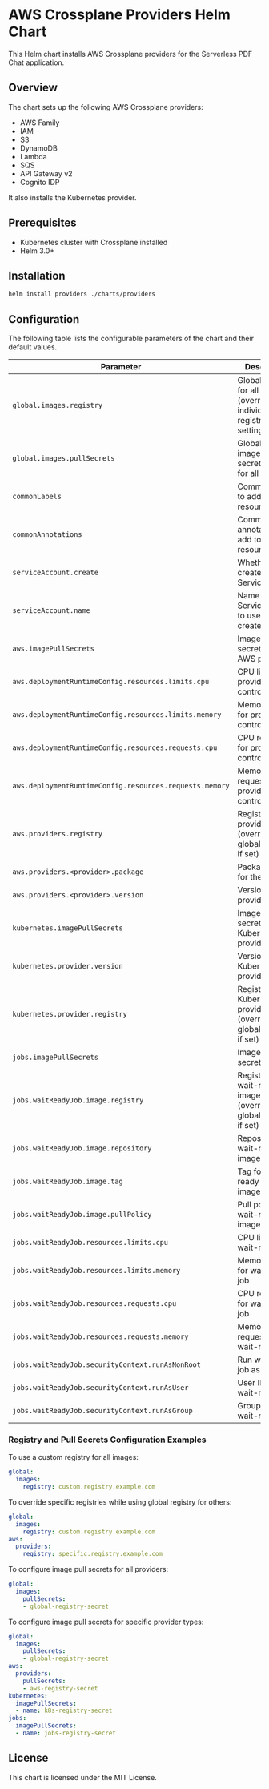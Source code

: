 # AWS Crossplane Providers Helm Chart

This Helm chart installs AWS Crossplane providers for the Serverless PDF Chat application.

## Overview

The chart sets up the following AWS Crossplane providers:

- AWS Family
- IAM
- S3
- DynamoDB
- Lambda
- SQS
- API Gateway v2
- Cognito IDP

It also installs the Kubernetes provider.

## Prerequisites

- Kubernetes cluster with Crossplane installed
- Helm 3.0+

## Installation

```bash
helm install providers ./charts/providers
```

## Configuration

The following table lists the configurable parameters of the chart and their default values.

| Parameter | Description | Default |
|-----------|-------------|---------|
| `global.images.registry` | Global registry for all images (overrides individual registry settings) | `""` |
| `global.images.pullSecrets` | Global list of image pull secret names for all images | `[]` |
| `commonLabels` | Common labels to add to all resources | `{}` |
| `commonAnnotations` | Common annotations to add to all resources | `{}` |
| `serviceAccount.create` | Whether to create a ServiceAccount | `true` |
| `serviceAccount.name` | Name of the ServiceAccount to use (if not created) | `""` |
| `aws.imagePullSecrets` | Image pull secrets for AWS providers | `[]` |
| `aws.deploymentRuntimeConfig.resources.limits.cpu` | CPU limit for provider controllers | `500m` |
| `aws.deploymentRuntimeConfig.resources.limits.memory` | Memory limit for provider controllers | `512Mi` |
| `aws.deploymentRuntimeConfig.resources.requests.cpu` | CPU request for provider controllers | `100m` |
| `aws.deploymentRuntimeConfig.resources.requests.memory` | Memory request for provider controllers | `256Mi` |
| `aws.providers.registry` | Registry for all providers (overridden by global registry if set) | `xpkg.upbound.io/upbound` |
| `aws.providers.<provider>.package` | Package name for the provider | Varies by provider |
| `aws.providers.<provider>.version` | Version of the provider | `v1.21.1` |
| `kubernetes.imagePullSecrets` | Image pull secrets for Kubernetes provider | `[]` |
| `kubernetes.provider.version` | Version of the Kubernetes provider | `v0.17.2` |
| `kubernetes.provider.registry` | Registry for the Kubernetes provider (overridden by global registry if set) | `xpkg.upbound.io/upbound` |
| `jobs.imagePullSecrets` | Image pull secrets for jobs | `[]` |
| `jobs.waitReadyJob.image.registry` | Registry for wait-ready job image (overridden by global registry if set) | `docker.io` |
| `jobs.waitReadyJob.image.repository` | Repository for wait-ready job image | `bitnami/kubectl` |
| `jobs.waitReadyJob.image.tag` | Tag for wait-ready job image | `latest` |
| `jobs.waitReadyJob.image.pullPolicy` | Pull policy for wait-ready job image | `IfNotPresent` |
| `jobs.waitReadyJob.resources.limits.cpu` | CPU limit for wait-ready job | `200m` |
| `jobs.waitReadyJob.resources.limits.memory` | Memory limit for wait-ready job | `256Mi` |
| `jobs.waitReadyJob.resources.requests.cpu` | CPU request for wait-ready job | `100m` |
| `jobs.waitReadyJob.resources.requests.memory` | Memory request for wait-ready job | `128Mi` |
| `jobs.waitReadyJob.securityContext.runAsNonRoot` | Run wait-ready job as non-root | `true` |
| `jobs.waitReadyJob.securityContext.runAsUser` | User ID to run wait-ready job | `1001` |
| `jobs.waitReadyJob.securityContext.runAsGroup` | Group ID to run wait-ready job | `1001` |

### Registry and Pull Secrets Configuration Examples

To use a custom registry for all images:

```yaml
global:
  images:
    registry: custom.registry.example.com
```

To override specific registries while using global registry for others:

```yaml
global:
  images:
    registry: custom.registry.example.com
aws:
  providers:
    registry: specific.registry.example.com
```

To configure image pull secrets for all providers:

```yaml
global:
  images:
    pullSecrets:
    - global-registry-secret
```

To configure image pull secrets for specific provider types:

```yaml
global:
  images:
    pullSecrets:
    - global-registry-secret
aws:
  providers:
    pullSecrets:
    - aws-registry-secret
kubernetes:
  imagePullSecrets:
  - name: k8s-registry-secret
jobs:
  imagePullSecrets:
  - name: jobs-registry-secret
```

## License

This chart is licensed under the MIT License.
